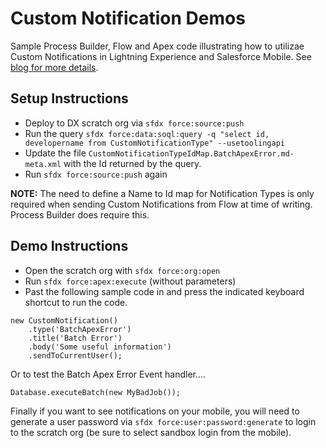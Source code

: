 # Custom Notification Demos

Sample Process Builder, Flow and Apex code illustrating how to utilizae Custom Notifications in Lightning Experience and Salesforce Mobile. See [blog for more details](https://andyinthecloud.com/2019/06/30/getting-your-users-attention-with-custom-notifications/).

Setup Instructions
------------------

- Deploy to DX scratch org via ```sfdx force:source:push```
- Run the query ```sfdx force:data:soql:query -q "select id, developername from CustomNotificationType" --usetoolingapi```
- Update the file ```CustomNotificationTypeIdMap.BatchApexError.md-meta.xml``` with the Id returned by the query.
- Run ```sfdx force:source:push``` again

**NOTE:** The need to define a Name to Id map for Notification Types is only required when sending Custom Notifications from Flow at time of writing. Process Builder does require this.

Demo Instructions
-----------------

- Open the scratch org with ```sfdx force:org:open```
- Run ```sfdx force:apex:execute``` (without parameters)
- Past the following sample code in and press the indicated keyboard shortcut to run the code.

```
new CustomNotification()
    .type('BatchApexError')
    .title('Batch Error')
    .body('Some useful information')
    .sendToCurrentUser();
```

Or to test the Batch Apex Error Event handler....

```
Database.executeBatch(new MyBadJob());
```

Finally if you want to see notifications on your mobile, you will need to generate a user password via ```sfdx force:user:password:generate``` to login to the scratch org (be sure to select sandbox login from the mobile).
